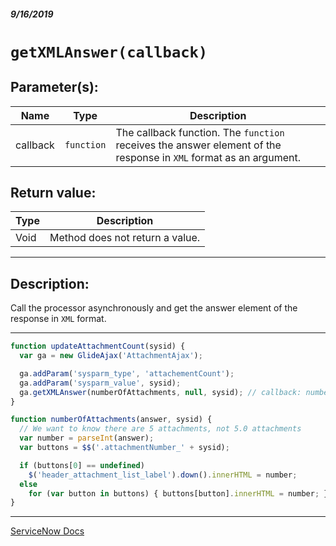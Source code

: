 ##### 9/16/2019
# `getXMLAnswer(callback)`

## Parameter(s):
| Name | Type | Description |
|---|---|---|
| callback | `function` | The callback function.  The `function` receives the answer element of the response in `XML` format as an argument. |

## Return value:
| Type | Description |
|---|---|
| Void | Method does not return a value. |

---

## Description:
Call the processor asynchronously and get the answer element of the response in `XML` format.

---

```js
function updateAttachmentCount(sysid) {
  var ga = new GlideAjax('AttachmentAjax');

  ga.addParam('sysparm_type', 'attachementCount');
  ga.addParam('sysparm_value', sysid);
  ga.getXMLAnswer(numberOfAttachments, null, sysid); // callback: numberOfAttachments
}

function numberOfAttachments(answer, sysid) {
  // We want to know there are 5 attachments, not 5.0 attachments
  var number = parseInt(answer);
  var buttons = $$('.attachmentNumber_' + sysid);

  if (buttons[0] == undefined)
    $('header_attachment_list_label').down().innerHTML = number;
  else
    for (var button in buttons) { buttons[button].innerHTML = number; }
}
```

---

[ServiceNow Docs](https://developer.servicenow.com/app.do#!/api_doc?v=madrid&id=r_GLAX-getXMLAnswer_F)